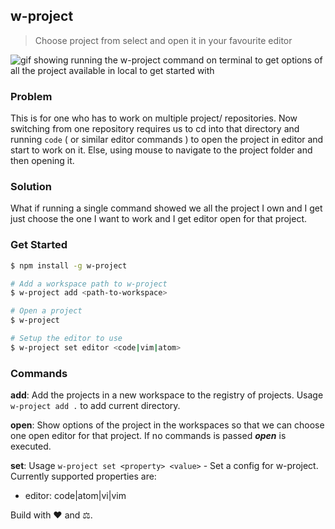 ## w-project

> Choose project from select and open it in your favourite editor

![gif showing running the w-project command on terminal to get options of all the project available in local to get started with](./.github/w-project-demo.gif)

### Problem

This is for one who has to work on multiple project/ repositories.
Now switching from one repository requires us to cd into that directory and running `code` ( or similar editor commands ) to open the project in editor and start to work on it. Else, using mouse to navigate to the project folder and then opening it.

### Solution

What if running a single command showed we all the project I own and I get just choose the one I want to work and I get editor open for that project.

### Get Started

```sh
$ npm install -g w-project

# Add a workspace path to w-project
$ w-project add <path-to-workspace>

# Open a project
$ w-project

# Setup the editor to use
$ w-project set editor <code|vim|atom>
```

### Commands

**add**: Add the projects in a new workspace to the registry of projects. Usage `w-project add .` to add current directory.

**open**: Show options of the project in the workspaces so that we can choose one open editor for that project. If no commands is passed ***open*** is executed.

**set**: Usage `w-project set <property> <value>` - Set a config for w-project. Currently supported properties are:

- editor: code|atom|vi|vim

Build with ❤️ and ⚖️.
